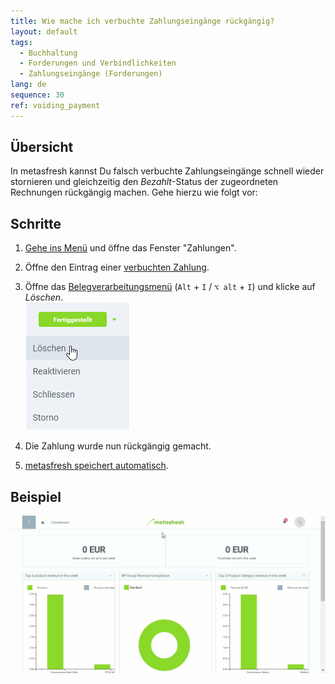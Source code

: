 ```yaml
---
title: Wie mache ich verbuchte Zahlungseingänge rückgängig?
layout: default
tags:
  - Buchhaltung
  - Forderungen und Verbindlichkeiten
  - Zahlungseingänge (Forderungen)
lang: de
sequence: 30
ref: voiding_payment
---
```


## Übersicht
In metasfresh kannst Du falsch verbuchte Zahlungseingänge schnell wieder stornieren und gleichzeitig den *Bezahlt*-Status der zugeordneten Rechnungen rückgängig machen. Gehe hierzu wie folgt vor:

## Schritte
1. [Gehe ins Menü](Menu) und öffne das Fenster "Zahlungen".
1. Öffne den Eintrag einer [verbuchten Zahlung](Einzelner_Zahlungseingang).
1. Öffne das [Belegverarbeitungsmenü](AktionStarten) (`Alt` + `I` / `⌥ alt` + `I`) und klicke auf *Löschen*.<br>
![](assets/Belegstatus_Loeschen.png)

1. Die Zahlung wurde nun rückgängig gemacht.
1. [metasfresh speichert automatisch](Speicheranzeige).

## Beispiel
![](assets/Zahlung_stornieren.gif)
